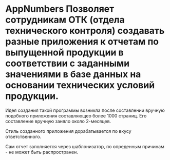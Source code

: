# AppNumbers Позволяет сотрудникам ОТК (отдела технического контроля) создавать разные приложения к отчетам по выпущенной продукции в соответствии с заданными значениями в базе данных на основании технических условий продукции.
<p> Идея создания такой программы возникла после составлении вручную подобного приложения составляющео более 1000 страниц. Его составление вручную заняло около 2-месяцев.</p>
<p>Стиль созданного приложения дорабатывается по вкусу ответственного.</p>
<p>Сам отчет заполняется через шаблонизатор, по опреденным причинам - не может быть распространен. </p>
